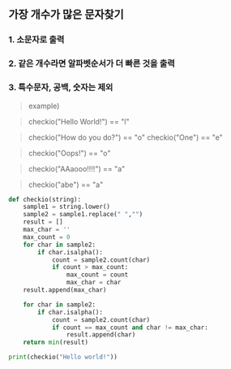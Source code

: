 ## 가장 개수가 많은 문자찾기
### 1. 소문자로 출력
### 2. 같은 개수라면 알파벳순서가 더 빠른 것을 출력
### 3. 특수문자, 공백, 숫자는 제외
> example)

> checkio("Hello World!") == "l"

> checkio("How do you do?") == "o"
> checkio("One") == "e"

> checkio("Oops!") == "o"

> checkio("AAaooo!!!!") == "a"

> checkio("abe") == "a"

``` python
def checkio(string):
    sample1 = string.lower()
    sample2 = sample1.replace(" ","")
    result = []
    max_char = ''
    max_count = 0
    for char in sample2:
        if char.isalpha():
            count = sample2.count(char)
            if count > max_count:
                max_count = count
                max_char = char
    result.append(max_char)

    for char in sample2:
        if char.isalpha():
            count = sample2.count(char)
            if count == max_count and char != max_char:
                result.append(char)
    return min(result)

print(checkio("Hello world!"))
```

